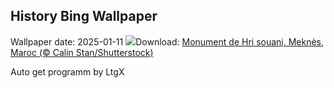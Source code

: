 ## History Bing Wallpaper
Wallpaper date: 2025-01-11
![](https://www.bing.com/th?id=OHR.MeknesMorocco_FR-FR1385030402_UHD.jpg&w=1000)Download: [Monument de Hri souani, Meknès, Maroc (© Calin Stan/Shutterstock)](https://www.bing.com/th?id=OHR.MeknesMorocco_FR-FR1385030402_UHD.jpg)

Auto get programm by LtgX
